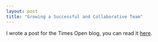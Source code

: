 ```yaml
---
layout: post
title: "Growing a Successful and Collaborative Team"
---
```


I wrote a post for the Times Open blog, you can read it [here](https://open.nytimes.com/growing-a-successful-and-collaborative-team-4e4c608ab2fc).
